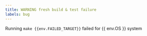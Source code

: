 ```yaml
---
title: WARNING fresh build & test failure
labels: bug
---
```

Running `make {{env.FAILED_TARGET}}` failed for {{ env.OS }} system

